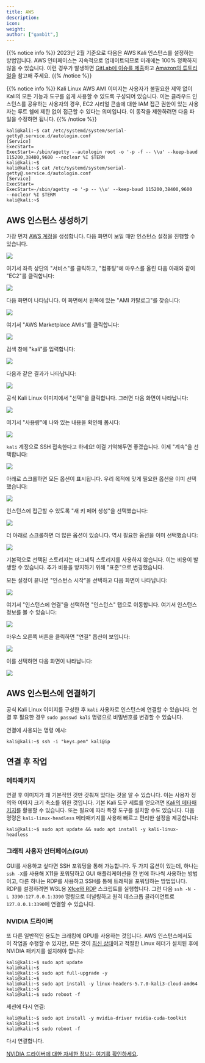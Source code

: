 ```yaml
---
title: AWS
description:
icon:
weight:
author: ["gamb1t",]
---
```


{{% notice info %}}
2023년 2월 기준으로 다음은 AWS Kali 인스턴스를 설정하는 방법입니다. AWS 인터페이스는 지속적으로 업데이트되므로 미래에는 100% 정확하지 않을 수 있습니다. 이런 경우가 발생하면 [GitLab에 이슈를 제출](https://gitlab.com/kalilinux/documentation/kali-docs/-/issues)하고 [Amazon의 튜토리얼](https://aws.amazon.com/ec2/getting-started/)을 참고해 주세요.
{{% /notice %}}

{{% notice info %}}
Kali Linux AWS AMI 이미지는 사용자가 불필요한 제약 없이 Kali의 모든 기능과 도구를 쉽게 사용할 수 있도록 구성되어 있습니다. 이는 클라우드 인스턴스를 공유하는 사용자의 경우, EC2 시리얼 콘솔에 대한 IAM 접근 권한이 있는 사용자는 루트 쉘에 제한 없이 접근할 수 있다는 의미입니다. 이 동작을 제한하려면 다음 파일을 수정하면 됩니다.
{{% /notice %}}

```console
kali@kali:~$ cat /etc/systemd/system/serial-getty@.service.d/autologin.conf
[Service]
ExecStart=
ExecStart=-/sbin/agetty --autologin root -o '-p -f -- \\u' --keep-baud 115200,38400,9600 --noclear %I $TERM
kali@kali:~$
kali@kali:~$ cat /etc/systemd/system/serial-getty@.service.d/autologin.conf
[Service]
ExecStart=
ExecStart=-/sbin/agetty -o '-p -- \\u' --keep-baud 115200,38400,9600  --noclear %I $TERM
kali@kali:~$
```

## AWS 인스턴스 생성하기

가장 먼저 [AWS 계정](https://portal.aws.amazon.com/billing/signup)을 생성합니다. 다음 화면이 보일 때만 인스턴스 설정을 진행할 수 있습니다.

![](aws-1.png)

여기서 좌측 상단의 "서비스"를 클릭하고, "컴퓨팅"에 마우스를 올린 다음 아래와 같이 "EC2"를 클릭합니다:

![](aws-2.png)

다음 화면이 나타납니다. 이 화면에서 왼쪽에 있는 "AMI 카탈로그"를 찾습니다:

![](aws-3.png)

여기서 "AWS Marketplace AMIs"를 클릭합니다:

![](aws-4.png)

검색 창에 "kali"를 입력합니다:

![](aws-6.png)

다음과 같은 결과가 나타납니다:

![](aws-7.png)

공식 Kali Linux 이미지에서 "선택"을 클릭합니다. 그러면 다음 화면이 나타납니다:

![](aws-8.png)

여기서 "사용량"에 나와 있는 내용을 확인해 봅시다:

![](aws-8b.png)

`kali` 계정으로 SSH 접속한다고 하네요! 이걸 기억해두면 좋겠습니다. 이제 "계속"을 선택합니다:

![](aws-9.png)

아래로 스크롤하면 모든 옵션이 표시됩니다. 우리 목적에 맞게 필요한 옵션을 이미 선택했습니다:

![](aws-10.png)

인스턴스에 접근할 수 있도록 "새 키 페어 생성"을 선택했습니다:

![](aws-11.png)

더 아래로 스크롤하면 더 많은 옵션이 있습니다. 역시 필요한 옵션을 이미 선택했습니다:

![](aws-12.png)

기본적으로 선택된 스토리지는 마그네틱 스토리지를 사용하지 않습니다. 이는 비용이 발생할 수 있습니다. 추가 비용을 방지하기 위해 "표준"으로 변경했습니다.

모든 설정이 끝나면 "인스턴스 시작"을 선택하고 다음 화면이 나타납니다:

![](aws-14.png)

여기서 "인스턴스에 연결"을 선택하면 "인스턴스" 탭으로 이동합니다. 여기서 인스턴스 정보를 볼 수 있습니다:

![](aws-15.png)

마우스 오른쪽 버튼을 클릭하면 "연결" 옵션이 보입니다:

![](aws-16.png)

이를 선택하면 다음 화면이 나타납니다:

![](aws-17.png)

## AWS 인스턴스에 연결하기

공식 Kali Linux 이미지를 구성한 후 `kali` 사용자로 인스턴스에 연결할 수 있습니다. 연결 후 필요한 경우 `sudo passwd kali` 명령으로 비밀번호를 변경할 수 있습니다.

연결에 사용되는 명령 예시:

```console
kali@kali:~$ ssh -i "keys.pem" kali@ip
```

## 연결 후 작업

### 메타패키지

연결 후 이미지가 꽤 기본적인 것만 갖춰져 있다는 것을 알 수 있습니다. 이는 사용자 정의와 이미지 크기 축소를 위한 것입니다. 기본 Kali 도구 세트를 얻으려면 [Kali의 메타패키지](/docs/general-use/metapackages/)를 활용할 수 있습니다. 또는 필요에 따라 특정 도구를 설치할 수도 있습니다. 다음 명령은 `kali-linux-headless` 메타패키지를 사용해 빠르고 편리한 설정을 제공합니다:

```console
kali@kali:~$ sudo apt update && sudo apt install -y kali-linux-headless
```

### 그래픽 사용자 인터페이스(GUI)

GUI를 사용하고 싶다면 SSH 포워딩을 통해 가능합니다. 두 가지 옵션이 있는데, 하나는 `ssh -X`를 사용해 X11을 포워딩하고 GUI 애플리케이션을 한 번에 하나씩 사용하는 방법이고, 다른 하나는 RDP를 사용하고 SSH를 통해 트래픽을 포워딩하는 방법입니다. RDP를 설정하려면 WSL용 [Xfce와 RDP](/docs/general-use/xfce-with-rdp/) 스크립트를 실행합니다. 그런 다음 `ssh -N -L 3390:127.0.0.1:3390` 명령으로 터널링하고 원격 데스크톱 클라이언트로 `127.0.0.1:3390`에 연결할 수 있습니다.

### NVIDIA 드라이버

또 다른 일반적인 용도는 크래킹에 GPU를 사용하는 것입니다. AWS 인스턴스에서도 이 작업을 수행할 수 있지만, 모든 것이 [최신 상태](/docs/general-use/updating-kali/)이고 적절한 Linux 헤더가 설치된 후에 NVIDIA 패키지를 설치해야 합니다:

```console
kali@kali:~$ sudo apt update
kali@kali:~$
kali@kali:~$ sudo apt full-upgrade -y
kali@kali:~$
kali@kali:~$ sudo apt install -y linux-headers-5.7.0-kali3-cloud-amd64
kali@kali:~$
kali@kali:~$ sudo reboot -f
```

세션에 다시 연결:

```console
kali@kali:~$ sudo apt install -y nvidia-driver nvidia-cuda-toolkit
kali@kali:~$
kali@kali:~$ sudo reboot -f
```

다시 연결합니다.

[NVIDIA 드라이버에 대한 자세한 정보는 여기를 확인하세요](/docs/general-use/install-nvidia-drivers-on-kali-linux/).
